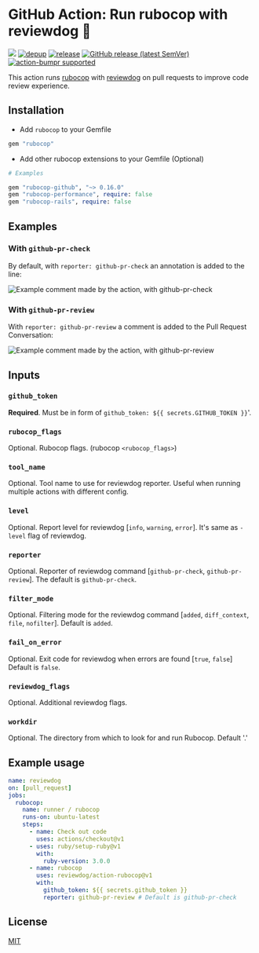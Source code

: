# GitHub Action: Run rubocop with reviewdog 🐶

[![](https://img.shields.io/github/license/reviewdog/action-rubocop)](./LICENSE)
[![depup](https://github.com/reviewdog/action-rubocop/workflows/depup/badge.svg)](https://github.com/reviewdog/action-rubocop/actions?query=workflow%3Adepup)
[![release](https://github.com/reviewdog/action-rubocop/workflows/release/badge.svg)](https://github.com/reviewdog/action-rubocop/actions?query=workflow%3Arelease)
[![GitHub release (latest SemVer)](https://img.shields.io/github/v/release/reviewdog/action-rubocop?logo=github&sort=semver)](https://github.com/reviewdog/action-rubocop/releases)
[![action-bumpr supported](https://img.shields.io/badge/bumpr-supported-ff69b4?logo=github&link=https://github.com/haya14busa/action-bumpr)](https://github.com/haya14busa/action-bumpr)

This action runs [rubocop](https://github.com/rubocop/rubocop) with
[reviewdog](https://github.com/reviewdog/reviewdog) on pull requests to improve
code review experience.

## Installation

- Add `rubocop` to your Gemfile
```ruby
gem "rubocop"
```

- Add other rubocop extensions to your Gemfile (Optional)

```ruby
# Examples

gem "rubocop-github", "~> 0.16.0"
gem "rubocop-performance", require: false
gem "rubocop-rails", require: false
```

## Examples

### With `github-pr-check`

By default, with `reporter: github-pr-check` an annotation is added to the line:

![Example comment made by the action, with github-pr-check](./examples/example-github-pr-check.png)

### With `github-pr-review`

With `reporter: github-pr-review` a comment is added to the Pull Request Conversation:

![Example comment made by the action, with github-pr-review](./examples/example-github-pr-review.png)

## Inputs

### `github_token`

**Required**. Must be in form of `github_token: ${{ secrets.GITHUB_TOKEN }}`'.

### `rubocop_flags`

Optional. Rubocop flags. (rubocop `<rubocop_flags>`)

### `tool_name`

Optional. Tool name to use for reviewdog reporter. Useful when running multiple
actions with different config.

### `level`

Optional. Report level for reviewdog [`info`, `warning`, `error`].
It's same as `-level` flag of reviewdog.

### `reporter`

Optional. Reporter of reviewdog command [`github-pr-check`, `github-pr-review`].
The default is `github-pr-check`.

### `filter_mode`

Optional. Filtering mode for the reviewdog command [`added`, `diff_context`, `file`, `nofilter`].
Default is `added`.

### `fail_on_error`

Optional.  Exit code for reviewdog when errors are found [`true`, `false`]
Default is `false`.

### `reviewdog_flags`

Optional. Additional reviewdog flags.

### `workdir`

Optional. The directory from which to look for and run Rubocop. Default '.'

## Example usage

```yml
name: reviewdog
on: [pull_request]
jobs:
  rubocop:
    name: runner / rubocop
    runs-on: ubuntu-latest
    steps:
      - name: Check out code
        uses: actions/checkout@v1
      - uses: ruby/setup-ruby@v1
        with:
          ruby-version: 3.0.0
      - name: rubocop
        uses: reviewdog/action-rubocop@v1
        with:
          github_token: ${{ secrets.github_token }}
          reporter: github-pr-review # Default is github-pr-check
```

## License

[MIT](https://choosealicense.com/licenses/mit)
